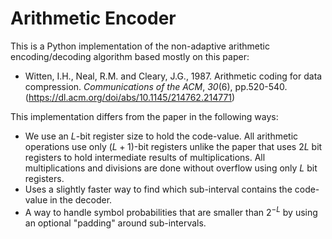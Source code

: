 # Arithmetic Encoder

This is a Python implementation of the non-adaptive arithmetic encoding/decoding algorithm based mostly on this paper:

- Witten, I.H., Neal, R.M. and Cleary, J.G., 1987. Arithmetic coding for data compression. *Communications of the ACM*, *30*(6), pp.520-540. (https://dl.acm.org/doi/abs/10.1145/214762.214771)

This implementation differs from the paper in the following ways:

- We use an $L$-bit register size to hold the code-value. All arithmetic operations use only $(L+1)$-bit registers unlike the paper that uses $2L$ bit registers to hold intermediate results of multiplications. All multiplications and divisions are done without overflow using only $L$ bit registers.
- Uses a slightly faster way to find which sub-interval contains the code-value in the decoder.
- A way to handle symbol probabilities that are smaller than $2^{-L}$ by using an optional "padding" around sub-intervals.
